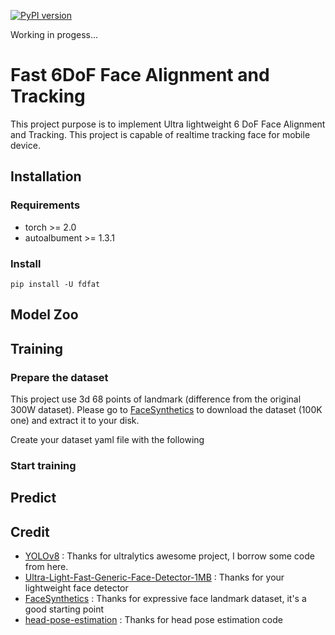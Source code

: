 [![PyPI version](https://badge.fury.io/py/fdfat.svg)](https://badge.fury.io/py/fdfat)

Working in progess...

# Fast 6DoF Face Alignment and Tracking

This project purpose is to implement Ultra lightweight 6 DoF Face Alignment and Tracking. This project is capable of realtime tracking face for mobile device.

## Installation

### Requirements

- torch >= 2.0
- autoalbument >= 1.3.1

### Install

```
pip install -U fdfat
```

## Model Zoo

## Training

### Prepare the dataset

This project use 3d 68 points of landmark (difference from the original 300W dataset). Please go to [FaceSynthetics](https://github.com/microsoft/FaceSynthetics) to download the dataset (100K one) and extract it to your disk.

Create your dataset yaml file with the following 

### Start training

## Predict

## Credit

- [YOLOv8](https://github.com/ultralytics/ultralytics) : Thanks for ultralytics awesome project, I borrow some code from here.
- [Ultra-Light-Fast-Generic-Face-Detector-1MB](https://github.com/Linzaer/Ultra-Light-Fast-Generic-Face-Detector-1MB) : Thanks for your lightweight face detector
- [FaceSynthetics](https://github.com/microsoft/FaceSynthetics) : Thanks for expressive face landmark dataset, it's a good starting point
- [head-pose-estimation](https://github.com/yinguobing/head-pose-estimation) : Thanks for head pose estimation code